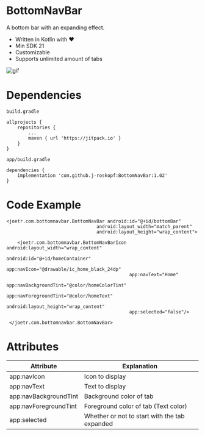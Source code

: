 # BottomNavBar

A bottom bar with an expanding effect.

* Written in Kotlin with :heart:
* Min SDK 21
* Customizable
* Supports unlimited amount of tabs


![gif](https://github.com/j-roskopf/BottomNavBar/blob/master/github/lib.gif?raw=true)

# Dependencies

    build.gradle

    allprojects {
    	repositories {
    		...
    		maven { url 'https://jitpack.io' }
    	}
    }

    app/build.gradle

	dependencies {
	    implementation 'com.github.j-roskopf:BottomNavBar:1.02'
	}

# Code Example

    <joetr.com.bottomnavbar.BottomNavBar android:id="@+id/bottomBar"
                                     android:layout_width="match_parent"
                                     android:layout_height="wrap_content">

        <joetr.com.bottomnavbar.BottomNavBarIcon android:layout_width="wrap_content"
                                                 android:id="@+id/homeContainer"
                                                 app:navIcon="@drawable/ic_home_black_24dp"
                                                 app:navText="Home"
                                                 app:navBackgroundTint="@color/homeColorTint"
                                                 app:navForegroundTint="@color/homeText"
                                                 android:layout_height="wrap_content"
                                                 app:selected="false"/>

     </joetr.com.bottomnavbar.BottomNavBar>

# Attributes

| Attribute             	| Explanation                                   	|
|-----------------------	|--------------------------------------------------	|
| app:navIcon           	| Icon to display                                	|
| app:navText           	| Text to display                                 	|
| app:navBackgroundTint 	| Background color of tab                         	|
| app:navForegroundTint 	| Foreground color of tab (Text color)          	|
| app:selected           	| Whether or not to start with the tab expanded 	|